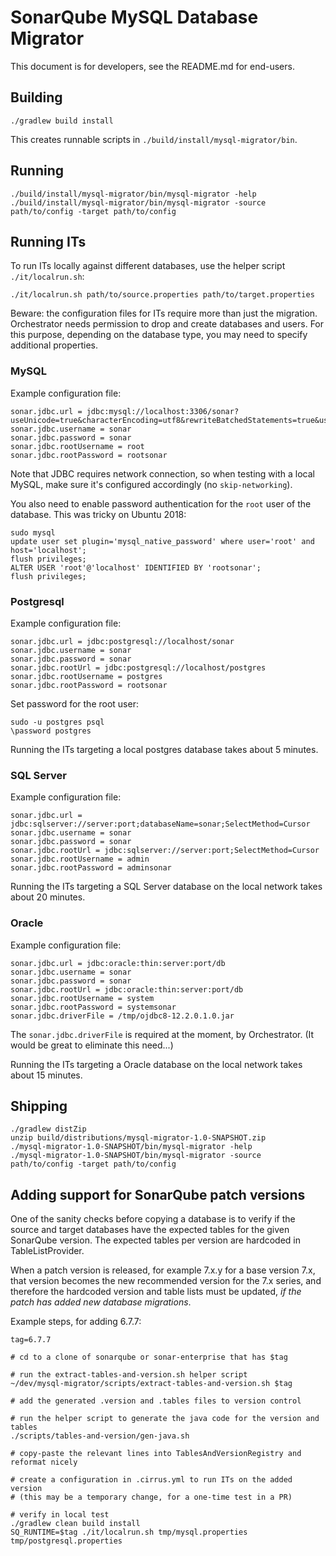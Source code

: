 SonarQube MySQL Database Migrator
=================================

This document is for developers, see the README.md for end-users.

## Building

    ./gradlew build install

This creates runnable scripts in `./build/install/mysql-migrator/bin`.

## Running

    ./build/install/mysql-migrator/bin/mysql-migrator -help
    ./build/install/mysql-migrator/bin/mysql-migrator -source path/to/config -target path/to/config

## Running ITs

To run ITs locally against different databases, use the helper script `./it/localrun.sh`:

    ./it/localrun.sh path/to/source.properties path/to/target.properties

Beware: the configuration files for ITs require more than just the migration.
Orchestrator needs permission to drop and create databases and users.
For this purpose, depending on the database type, you may need to specify additional properties.

### MySQL

Example configuration file:

    sonar.jdbc.url = jdbc:mysql://localhost:3306/sonar? useUnicode=true&characterEncoding=utf8&rewriteBatchedStatements=true&useConfigs=maxPerformance&useSSL=false
    sonar.jdbc.username = sonar
    sonar.jdbc.password = sonar
    sonar.jdbc.rootUsername = root
    sonar.jdbc.rootPassword = rootsonar

Note that JDBC requires network connection, so when testing with a local MySQL, make sure it's configured accordingly (no `skip-networking`).

You also need to enable password authentication for the `root` user of the database.
This was tricky on Ubuntu 2018:

    sudo mysql
    update user set plugin='mysql_native_password' where user='root' and host='localhost';
    flush privileges;
    ALTER USER 'root'@'localhost' IDENTIFIED BY 'rootsonar';
    flush privileges;

### Postgresql

Example configuration file:

    sonar.jdbc.url = jdbc:postgresql://localhost/sonar
    sonar.jdbc.username = sonar
    sonar.jdbc.password = sonar
    sonar.jdbc.rootUrl = jdbc:postgresql://localhost/postgres
    sonar.jdbc.rootUsername = postgres
    sonar.jdbc.rootPassword = rootsonar

Set password for the root user:

    sudo -u postgres psql
    \password postgres

Running the ITs targeting a local postgres database takes about 5 minutes.

### SQL Server

Example configuration file:

    sonar.jdbc.url = jdbc:sqlserver://server:port;databaseName=sonar;SelectMethod=Cursor
    sonar.jdbc.username = sonar
    sonar.jdbc.password = sonar
    sonar.jdbc.rootUrl = jdbc:sqlserver://server:port;SelectMethod=Cursor
    sonar.jdbc.rootUsername = admin
    sonar.jdbc.rootPassword = adminsonar

Running the ITs targeting a SQL Server database on the local network takes about 20 minutes.

### Oracle

Example configuration file:

    sonar.jdbc.url = jdbc:oracle:thin:server:port/db
    sonar.jdbc.username = sonar
    sonar.jdbc.password = sonar
    sonar.jdbc.rootUrl = jdbc:oracle:thin:server:port/db
    sonar.jdbc.rootUsername = system
    sonar.jdbc.rootPassword = systemsonar
    sonar.jdbc.driverFile = /tmp/ojdbc8-12.2.0.1.0.jar

The `sonar.jdbc.driverFile` is required at the moment, by Orchestrator. (It would be great to eliminate this need...)

Running the ITs targeting a Oracle database on the local network takes about 15 minutes.

## Shipping

    ./gradlew distZip
    unzip build/distributions/mysql-migrator-1.0-SNAPSHOT.zip
    ./mysql-migrator-1.0-SNAPSHOT/bin/mysql-migrator -help
    ./mysql-migrator-1.0-SNAPSHOT/bin/mysql-migrator -source path/to/config -target path/to/config

## Adding support for SonarQube patch versions

One of the sanity checks before copying a database is to verify if the
source and target databases have the expected tables for the given SonarQube version.
The expected tables per version are hardcoded in TableListProvider.

When a patch version is released, for example 7.x.y for a base version 7.x,
that version becomes the new recommended version for the 7.x series,
and therefore the hardcoded version and table lists must be updated,
*if the patch has added new database migrations*.

Example steps, for adding 6.7.7:

    tag=6.7.7

    # cd to a clone of sonarqube or sonar-enterprise that has $tag

    # run the extract-tables-and-version.sh helper script
    ~/dev/mysql-migrator/scripts/extract-tables-and-version.sh $tag

    # add the generated .version and .tables files to version control

    # run the helper script to generate the java code for the version and tables
    ./scripts/tables-and-version/gen-java.sh

    # copy-paste the relevant lines into TablesAndVersionRegistry and reformat nicely

    # create a configuration in .cirrus.yml to run ITs on the added version
    # (this may be a temporary change, for a one-time test in a PR)

    # verify in local test
    ./gradlew clean build install
    SQ_RUNTIME=$tag ./it/localrun.sh tmp/mysql.properties tmp/postgresql.properties
